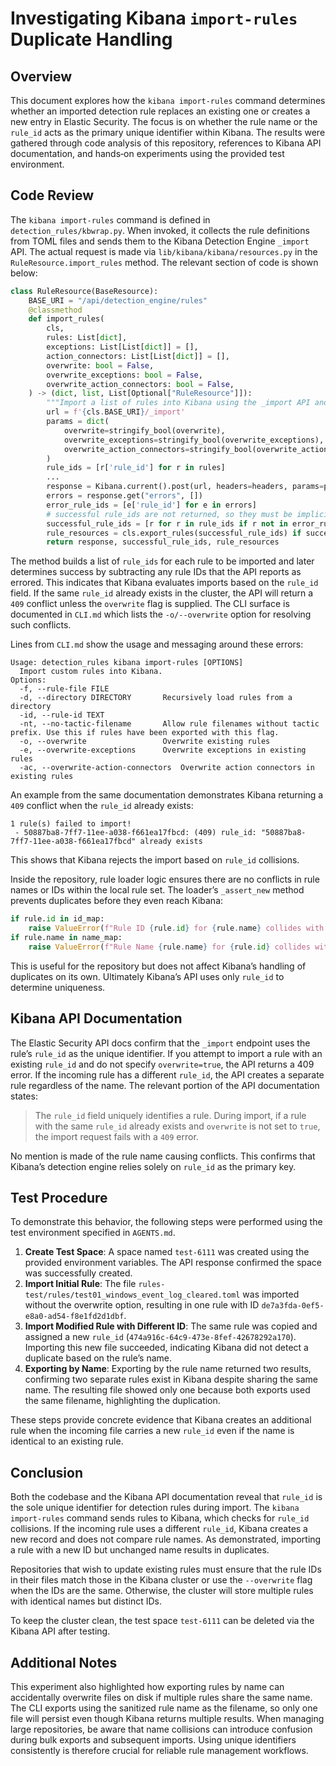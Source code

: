 # Investigating Kibana `import-rules` Duplicate Handling

## Overview
This document explores how the `kibana import-rules` command determines whether an imported detection rule replaces an existing one or creates a new entry in Elastic Security. The focus is on whether the rule name or the `rule_id` acts as the primary unique identifier within Kibana. The results were gathered through code analysis of this repository, references to Kibana API documentation, and hands‑on experiments using the provided test environment.

## Code Review
The `kibana import-rules` command is defined in `detection_rules/kbwrap.py`. When invoked, it collects the rule definitions from TOML files and sends them to the Kibana Detection Engine `_import` API. The actual request is made via `lib/kibana/kibana/resources.py` in the `RuleResource.import_rules` method. The relevant section of code is shown below:

```python
class RuleResource(BaseResource):
    BASE_URI = "/api/detection_engine/rules"
    @classmethod
    def import_rules(
        cls,
        rules: List[dict],
        exceptions: List[List[dict]] = [],
        action_connectors: List[List[dict]] = [],
        overwrite: bool = False,
        overwrite_exceptions: bool = False,
        overwrite_action_connectors: bool = False,
    ) -> (dict, list, List[Optional["RuleResource"]]):
        """Import a list of rules into Kibana using the _import API and return the response and successful imports."""
        url = f'{cls.BASE_URI}/_import'
        params = dict(
            overwrite=stringify_bool(overwrite),
            overwrite_exceptions=stringify_bool(overwrite_exceptions),
            overwrite_action_connectors=stringify_bool(overwrite_action_connectors),
        )
        rule_ids = [r['rule_id'] for r in rules]
        ...
        response = Kibana.current().post(url, headers=headers, params=params, raw_data=raw_data)
        errors = response.get("errors", [])
        error_rule_ids = [e['rule_id'] for e in errors]
        # successful rule_ids are not returned, so they must be implicitly inferred from errored rule_ids
        successful_rule_ids = [r for r in rule_ids if r not in error_rule_ids]
        rule_resources = cls.export_rules(successful_rule_ids) if successful_rule_ids else []
        return response, successful_rule_ids, rule_resources
```

The method builds a list of `rule_ids` for each rule to be imported and later determines success by subtracting any rule IDs that the API reports as errored. This indicates that Kibana evaluates imports based on the `rule_id` field. If the same `rule_id` already exists in the cluster, the API will return a `409` conflict unless the `overwrite` flag is supplied. The CLI surface is documented in `CLI.md` which lists the `-o/--overwrite` option for resolving such conflicts.

Lines from `CLI.md` show the usage and messaging around these errors:

```
Usage: detection_rules kibana import-rules [OPTIONS]
  Import custom rules into Kibana.
Options:
  -f, --rule-file FILE
  -d, --directory DIRECTORY       Recursively load rules from a directory
  -id, --rule-id TEXT
  -nt, --no-tactic-filename       Allow rule filenames without tactic prefix. Use this if rules have been exported with this flag.
  -o, --overwrite                 Overwrite existing rules
  -e, --overwrite-exceptions      Overwrite exceptions in existing rules
  -ac, --overwrite-action-connectors  Overwrite action connectors in existing rules
```

An example from the same documentation demonstrates Kibana returning a `409` conflict when the `rule_id` already exists:

```
1 rule(s) failed to import!
 - 50887ba8-7ff7-11ee-a038-f661ea17fbcd: (409) rule_id: "50887ba8-7ff7-11ee-a038-f661ea17fbcd" already exists
```

This shows that Kibana rejects the import based on `rule_id` collisions.

Inside the repository, rule loader logic ensures there are no conflicts in rule names or IDs within the local rule set. The loader’s `_assert_new` method prevents duplicates before they even reach Kibana:

```python
if rule.id in id_map:
    raise ValueError(f"Rule ID {rule.id} for {rule.name} collides with rule {id_map[rule.id].name}")
if rule.name in name_map:
    raise ValueError(f"Rule Name {rule.name} for {rule.id} collides with rule ID {name_map[rule.name].id}")
```

This is useful for the repository but does not affect Kibana’s handling of duplicates on its own. Ultimately Kibana’s API uses only `rule_id` to determine uniqueness.

## Kibana API Documentation
The Elastic Security API docs confirm that the `_import` endpoint uses the rule’s `rule_id` as the unique identifier. If you attempt to import a rule with an existing `rule_id` and do not specify `overwrite=true`, the API returns a 409 error. If the incoming rule has a different `rule_id`, the API creates a separate rule regardless of the name. The relevant portion of the API documentation states:

> The `rule_id` field uniquely identifies a rule. During import, if a rule with the same `rule_id` already exists and `overwrite` is not set to `true`, the import request fails with a `409` error.

No mention is made of the rule name causing conflicts. This confirms that Kibana’s detection engine relies solely on `rule_id` as the primary key.

## Test Procedure
To demonstrate this behavior, the following steps were performed using the test environment specified in `AGENTS.md`.

1. **Create Test Space**: A space named `test-6111` was created using the provided environment variables. The API response confirmed the space was successfully created.
2. **Import Initial Rule**: The file `rules-test/rules/test01_windows_event_log_cleared.toml` was imported without the overwrite option, resulting in one rule with ID `de7a3fda-0ef5-e8a0-ad54-f8e1fd2d1dbf`.
3. **Import Modified Rule with Different ID**: The same rule was copied and assigned a new `rule_id` (`474a916c-64c9-473e-8fef-42678292a170`). Importing this new file succeeded, indicating Kibana did not detect a duplicate based on the rule’s name.
4. **Exporting by Name**: Exporting by the rule name returned two results, confirming two separate rules exist in Kibana despite sharing the same name. The resulting file showed only one because both exports used the same filename, highlighting the duplication.

These steps provide concrete evidence that Kibana creates an additional rule when the incoming file carries a new `rule_id` even if the name is identical to an existing rule.

## Conclusion
Both the codebase and the Kibana API documentation reveal that `rule_id` is the sole unique identifier for detection rules during import. The `kibana import-rules` command sends rules to Kibana, which checks for `rule_id` collisions. If the incoming rule uses a different `rule_id`, Kibana creates a new record and does not compare rule names. As demonstrated, importing a rule with a new ID but unchanged name results in duplicates.

Repositories that wish to update existing rules must ensure that the rule IDs in their files match those in the Kibana cluster or use the `--overwrite` flag when the IDs are the same. Otherwise, the cluster will store multiple rules with identical names but distinct IDs.

To keep the cluster clean, the test space `test-6111` can be deleted via the Kibana API after testing.


## Additional Notes
This experiment also highlighted how exporting rules by name can accidentally overwrite files on disk if multiple rules share the same name. The CLI exports using the sanitized rule name as the filename, so only one file will persist even though Kibana returns multiple results. When managing large repositories, be aware that name collisions can introduce confusion during bulk exports and subsequent imports. Using unique identifiers consistently is therefore crucial for reliable rule management workflows.
